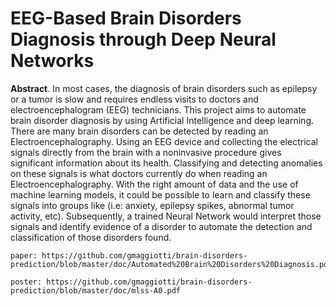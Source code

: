 # EEG-Based Brain Disorders Diagnosis through Deep Neural Networks

**Abstract**.  In most cases, the diagnosis of brain disorders such as epilepsy or a tumor is slow and requires endless visits to doctors and electroencephalogram (EEG) technicians. This project aims to automate brain disorder diagnosis by using Artificial Intelligence and deep learning. There are many brain disorders  can be detected by reading an Electroencephalography. Using an EEG device and collecting the electrical signals directly from the brain with a noninvasive procedure gives significant information about its health. Classifying and detecting anomalies on these signals is what doctors currently do when reading an Electroencephalography. With the right amount of data and the use of machine learning models, it could be possible to learn and classify these signals into groups like (i.e: anxiety, epilepsy spikes, abnormal tumor activity, etc). Subsequently, a trained Neural Network would interpret those signals and identify evidence of a disorder to automate the detection and classification of those disorders found.   
```
paper: https://github.com/gmaggiotti/brain-disorders-prediction/blob/master/doc/Automated%20Brain%20Disorders%20Diagnosis.pdf

poster: https://github.com/gmaggiotti/brain-disorders-prediction/blob/master/doc/mlss-A0.pdf
```

